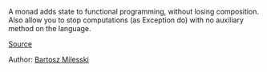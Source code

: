 A monad adds state to functional programming, without losing composition. Also allow you to stop computations (as Exception do) with no auxiliary method on the language. 

[Source](https://www.youtube.com/watch?v=gHiyzctYqZ0&list=PLbgaMIhjbmEnaH_LTkxLI7FMa2HsnawM_&index=19)

Author: [Bartosz Milesski](authors/bartosz_milewski.md)